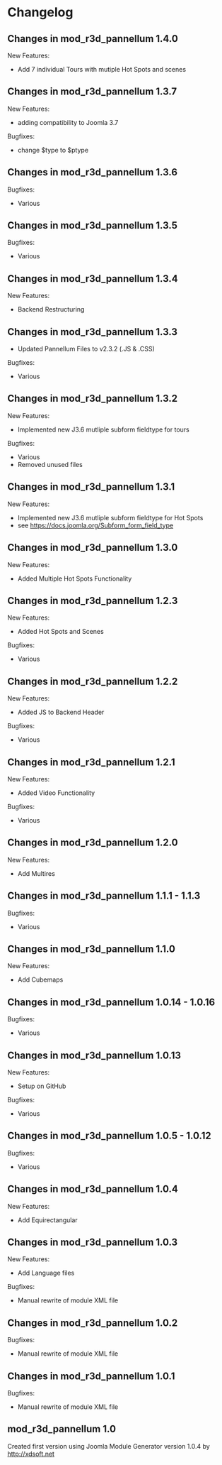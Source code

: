 Changelog
=========


Changes in mod_r3d_pannellum 1.4.0
--------------------------

New Features:
 - Add 7 individual Tours with mutiple Hot Spots and scenes


Changes in mod_r3d_pannellum 1.3.7
--------------------------

New Features:
 - adding compatibility to Joomla 3.7

Bugfixes:
 - change $type to $ptype


Changes in mod_r3d_pannellum 1.3.6
--------------------------

Bugfixes:
 - Various


Changes in mod_r3d_pannellum 1.3.5
--------------------------

Bugfixes:
 - Various


Changes in mod_r3d_pannellum 1.3.4
--------------------------

New Features:
 - Backend Restructuring


Changes in mod_r3d_pannellum 1.3.3
--------------------------

 - Updated Pannellum Files to v2.3.2 (.JS & .CSS)

Bugfixes:
 - Various


Changes in mod_r3d_pannellum 1.3.2
--------------------------

New Features:
 - Implemented new J3.6 mutliple subform fieldtype for tours

Bugfixes:
 - Various
 - Removed unused files


Changes in mod_r3d_pannellum 1.3.1
--------------------------

New Features:
 - Implemented new J3.6 mutliple subform fieldtype for Hot Spots
 - see https://docs.joomla.org/Subform_form_field_type


Changes in mod_r3d_pannellum 1.3.0
--------------------------

New Features:
 - Added Multiple Hot Spots Functionality


Changes in mod_r3d_pannellum 1.2.3
--------------------------

New Features:
 - Added Hot Spots and Scenes

Bugfixes:
 - Various


Changes in mod_r3d_pannellum 1.2.2
--------------------------

New Features:
 - Added JS to Backend Header

Bugfixes:
 - Various


Changes in mod_r3d_pannellum 1.2.1
--------------------------

New Features:
 - Added Video Functionality

Bugfixes:
 - Various


Changes in mod_r3d_pannellum 1.2.0
--------------------------

New Features:
 - Add Multires


Changes in mod_r3d_pannellum 1.1.1 - 1.1.3
--------------------------

Bugfixes:
 - Various


Changes in mod_r3d_pannellum 1.1.0
--------------------------

New Features:
 - Add Cubemaps


Changes in mod_r3d_pannellum 1.0.14 - 1.0.16
--------------------------

Bugfixes:
 - Various


Changes in mod_r3d_pannellum 1.0.13
--------------------------

New Features:
 - Setup on GitHub

Bugfixes:
 - Various


Changes in mod_r3d_pannellum 1.0.5 - 1.0.12
--------------------------

Bugfixes:
 - Various


Changes in mod_r3d_pannellum 1.0.4
--------------------------

New Features:
 - Add Equirectangular 


Changes in mod_r3d_pannellum 1.0.3
--------------------------

New Features:
 - Add Language files


Bugfixes:
 - Manual rewrite of module XML file


Changes in mod_r3d_pannellum 1.0.2
--------------------------

Bugfixes:
 - Manual rewrite of module XML file


Changes in mod_r3d_pannellum 1.0.1
------------------------

Bugfixes:
 - Manual rewrite of module XML file


mod_r3d_pannellum 1.0
------------------------

Created first version using Joomla Module Generator version 1.0.4 by http://xdsoft.net

